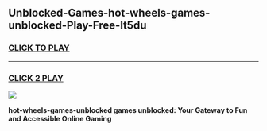 
## Unblocked-Games-hot-wheels-games-unblocked-Play-Free-lt5du
<h3>
<a href="https://premium76.site?title=hot-wheels-games-unblocked&ref=18A1">CLICK TO PLAY</a></h3>
<hr>

<h3>
<a href="https://premium76.site?title=hot-wheels-games-unblocked&ref=18A1">CLICK 2 PLAY</a>
  
</h3>

<a href="https://premium76.site?title=hot-wheels-games-unblocked&ref=18A1"><img src="https://clearcache.store/games.png"></a>


**hot-wheels-games-unblocked games unblocked: Your Gateway to Fun and Accessible Online Gaming**
